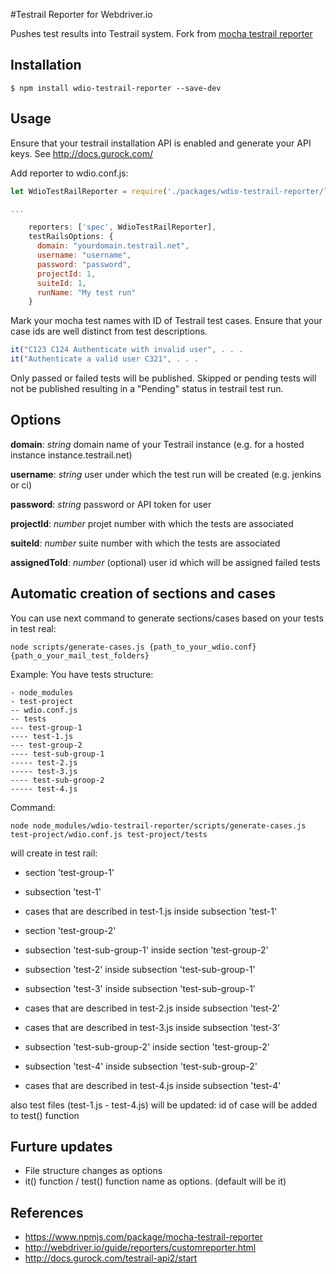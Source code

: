 #Testrail Reporter for Webdriver.io

Pushes test results into Testrail system.
Fork from [mocha testrail reporter](https://www.npmjs.com/package/mocha-testrail-reporter)

## Installation

```shell
$ npm install wdio-testrail-reporter --save-dev
```

## Usage
Ensure that your testrail installation API is enabled and generate your API keys. See http://docs.gurock.com/

Add reporter to wdio.conf.js:

```Javascript
let WdioTestRailReporter = require('./packages/wdio-testrail-reporter/lib/wdio-testrail-reporter');

...

    reporters: ['spec', WdioTestRailReporter],
    testRailsOptions: {
      domain: "yourdomain.testrail.net",
      username: "username",
      password: "password",
      projectId: 1,
      suiteId: 1,
      runName: "My test run"
    }
```


Mark your mocha test names with ID of Testrail test cases. Ensure that your case ids are well distinct from test descriptions.
 
```Javascript
it("C123 C124 Authenticate with invalid user", . . .
it("Authenticate a valid user C321", . . .
```

Only passed or failed tests will be published. Skipped or pending tests will not be published resulting in a "Pending" status in testrail test run.

## Options

**domain**: *string* domain name of your Testrail instance (e.g. for a hosted instance instance.testrail.net)

**username**: *string* user under which the test run will be created (e.g. jenkins or ci)

**password**: *string* password or API token for user

**projectId**: *number* projet number with which the tests are associated

**suiteId**: *number* suite number with which the tests are associated

**assignedToId**: *number* (optional) user id which will be assigned failed tests

## Automatic creation of sections and cases
You can use next command to generate sections/cases based on your tests in test real:
```shell
node scripts/generate-cases.js {path_to_your_wdio.conf} {path_o_your_mail_test_folders}
```
Example:
You have tests structure:
```
- node_modules
- test-project
-- wdio.conf.js
-- tests
--- test-group-1
---- test-1.js
--- test-group-2
---- test-sub-group-1
----- test-2.js
----- test-3.js
---- test-sub-groop-2
----- test-4.js
```
Command:
```shell
node node_modules/wdio-testrail-reporter/scripts/generate-cases.js test-project/wdio.conf.js test-project/tests
```
will create in test rail:
- section 'test-group-1'
- subsection 'test-1'
- cases that are described in test-1.js inside subsection 'test-1'

- section 'test-group-2'
- subsection 'test-sub-group-1' inside section 'test-group-2'
- subsection 'test-2' inside subsection 'test-sub-group-1'
- subsection 'test-3' inside subsection 'test-sub-group-1'
- cases that are described in test-2.js inside subsection 'test-2'
- cases that are described in test-3.js inside subsection 'test-3'

- subsection 'test-sub-group-2' inside section 'test-group-2'
- subsection 'test-4' inside subsection 'test-sub-group-2'
- cases that are described in test-4.js inside subsection 'test-4'

also test files (test-1.js - test-4.js) will be updated: id of case will be added to test() function

## Furture updates
- File structure changes as options 
- it() function / test() function name as options. (default will be it)

## References
- https://www.npmjs.com/package/mocha-testrail-reporter
- http://webdriver.io/guide/reporters/customreporter.html
- http://docs.gurock.com/testrail-api2/start